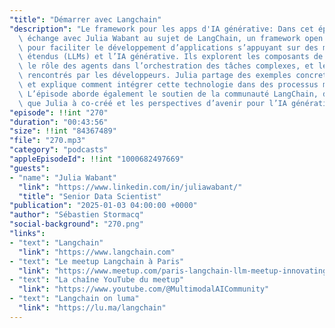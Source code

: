 ```yaml
---
"title": "Démarrer avec Langchain"
"description": "Le framework pour les apps d'IA générative: Dans cet épisode, Seb\
  \ échange avec Julia Wabant au sujet de LangChain, un framework open source conçu\
  \ pour faciliter le développement d’applications s’appuyant sur des modèles de langage\
  \ étendus (LLMs) et l’IA générative. Ils explorent les composants de LangChain,\
  \ le rôle des agents dans l’orchestration des tâches complexes, et les défis techniques\
  \ rencontrés par les développeurs. Julia partage des exemples concrets d’utilisation\
  \ et explique comment intégrer cette technologie dans des processus métiers existants.\
  \ L’épisode aborde également le soutien de la communauté LangChain, du meetup français\
  \ que Julia à co-créé et les perspectives d’avenir pour l’IA générative."
"episode": !!int "270"
"duration": "00:43:56"
"size": !!int "84367489"
"file": "270.mp3"
"category": "podcasts"
"appleEpisodeId": !!int "1000682497669"
"guests":
- "name": "Julia Wabant"
  "link": "https://www.linkedin.com/in/juliawabant/"
  "title": "Senior Data Scientist"
"publication": "2025-01-03 04:00:00 +0000"
"author": "Sébastien Stormacq"
"social-background": "270.png"
"links":
- "text": "Langchain"
  "link": "https://www.langchain.com"
- "text": "Le meetup Langchain à Paris"
  "link": "https://www.meetup.com/paris-langchain-llm-meetup-innovating-language-technology/"
- "text": "La chaîne YouTube du meetup"
  "link": "https://www.youtube.com/@MultimodalAICommunity"
- "text": "Langchain on luma"
  "link": "https://lu.ma/langchain"
---
```

